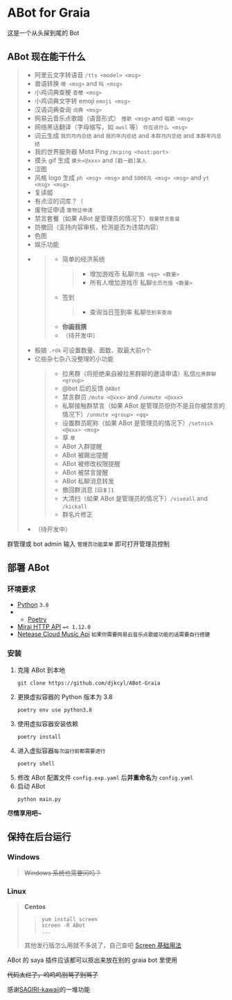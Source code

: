 # ABot for Graia

这是一个从头屎到尾的 Bot

## ABot 现在能干什么

> - 阿里云文字转语音 `/tts <model> <msg>`
> - 兽语转换 `嗷 <msg>` and `呜 <msg>`
> - 小鸡词典查梗 `查梗 <msg>`
> - 小鸡词典文字转 emoji `emoji <msg>`
> - 汉语词典查询 `词典 <msg>`
> - 网易云音乐点歌姬（语音形式） `搜歌 <msg>` and `唱歌 <msg>`
> - 网络黑话翻译（字母缩写，如 `awsl` 等） `你在说什么 <msg>`
> - 词云生成 `我的月内总结` and `我的年内总结` and `本群月内总结` and `本群年内总结`
> - 我的世界服务器 Motd Ping `/mcping <host:port>`
> - 摸头 gif 生成 `摸头<@xxx>` and `[戳一戳]某人`
> - 涩图
> - 风格 logo 生成 `ph <msg> <msg>` and `5000兆 <msg> <msg>` and `yt <msg> <msg>`
> - 复读姬
> - 有点涩的词库？（
> - 废物证申请 `废物证申请`
> - 禁言套餐（如果 ABot 是管理员的情况下）`我要禁言套餐`
> - 防撤回（支持内容审核，检测是否为违禁内容）
> - 色图
> - 娱乐功能
> - > - 简单的经济系统
>   >   > - 增加游戏币 私聊`充值 <qq> <数量>`
>   >   > - 所有人增加游戏币 私聊`全员充值 <数量>`
>   > - 签到
>   >   > - 查询当日签到率 私聊`签到率查询`
>   > - **你画我猜**
>   > - （待开发中）
> - 骰娘 `.rdk` 可设置数量、面数、取最大前n个
> - 亿些杂七杂八没整理的小功能
>   > - 拉黑群（将拒绝来自被拉黑群聊的邀请申请）私信`拉黑群聊 <group>`
>   > - @bot 后的反馈 `@ABot`
>   > - 禁言群员 `/mute <@xxx>` and `/unmute <@xxx>`
>   > - 私聊接触群禁言（如果 ABot 是管理员但你不是且你被禁言的情况下）`/unmute <group> <qq>`
>   > - 设置群员昵称（如果 ABot 是管理员的情况下）`/setnick <@xxx> <msg>`
>   > - 草 `草`
>   > - ABot 入群提醒
>   > - ABot 被踢出提醒
>   > - ABot 被修改权限提醒
>   > - ABot 被禁言提醒
>   > - ABot 私聊消息转发
>   > - 撤回群消息 `[回复]1`
>   > - 大清扫（如果 ABot 是管理员的情况下）`/viveall` and `/kickall`
>   > - 群名片修正
> - （待开发中）

群管理或 bot admin 输入 `管理员功能菜单` 即可打开管理员控制

## 部署 ABot

### 环境要求

- [Python](https://www.python.org/) `3.8`
- - [Poetry](https://python-poetry.org/)
- [Mirai HTTP API](https://github.com/project-mirai/mirai-api-http) `=< 1.12.0`
- [Netease Cloud Music Api](https://github.com/Binaryify/NeteaseCloudMusicApi) `如果你需要网易云音乐点歌姬功能的话需要自行搭建`

### 安装

1. 克隆 ABot 到本地
   ```shell
   git clone https://github.com/djkcyl/ABot-Graia
   ```
2. 更换虚拟容器的 Python 版本为 3.8
   ```shell
   poetry env use python3.8
   ```
3. 使用虚拟容器安装依赖
   ```shell
   poetry install
   ```
4. 进入虚拟容器`每次运行前都需要进行`
   ```shell
   poetry shell
   ```
5. 修改 ABot 配置文件 `config.exp.yaml` 后**并重命名**为 `config.yaml`
6. 启动 ABot
   ```shell
   python main.py
   ```

**尽情享用吧~**

## 保持在后台运行

### **Windows**

> ~~Windows 系统也需要问吗？~~

### **Linux**
> **Centos**
> > ```shell
> > yum install screen
> > screen -R ABot
> > ...
> > ```
> 其他发行版怎么用就不多说了，自己查吧
> [Screen 基础用法](https://www.runoob.com/linux/linux-comm-screen.html)


ABot 的 saya 插件应该都可以抠出来放在别的 graia bot 里使用

~~代码太烂了，呜呜呜别骂了别骂了~~

感谢[SAGIRI-kawaii](https://github.com/SAGIRI-kawaii)的一堆功能
